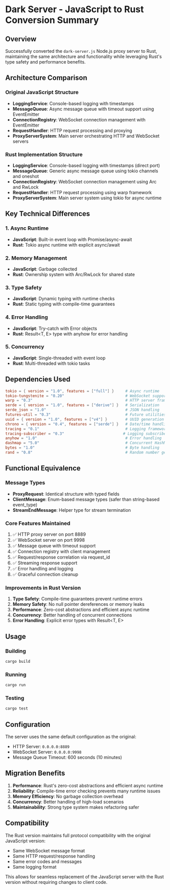 # Dark Server - JavaScript to Rust Conversion Summary

## Overview

Successfully converted the `dark-server.js` Node.js proxy server to Rust, maintaining the same architecture and functionality while leveraging Rust's type safety and performance benefits.

## Architecture Comparison

### Original JavaScript Structure
- **LoggingService**: Console-based logging with timestamps
- **MessageQueue**: Async message queue with timeout support using EventEmitter
- **ConnectionRegistry**: WebSocket connection management with EventEmitter
- **RequestHandler**: HTTP request processing and proxying
- **ProxyServerSystem**: Main server orchestrating HTTP and WebSocket servers

### Rust Implementation Structure
- **LoggingService**: Console-based logging with timestamps (direct port)
- **MessageQueue<T>**: Generic async message queue using tokio channels and oneshot
- **ConnectionRegistry**: WebSocket connection management using Arc and RwLock
- **RequestHandler**: HTTP request processing using warp framework
- **ProxyServerSystem**: Main server system using tokio for async runtime

## Key Technical Differences

### 1. Async Runtime
- **JavaScript**: Built-in event loop with Promise/async-await
- **Rust**: Tokio async runtime with explicit async/await

### 2. Memory Management
- **JavaScript**: Garbage collected
- **Rust**: Ownership system with Arc/RwLock for shared state

### 3. Type Safety
- **JavaScript**: Dynamic typing with runtime checks
- **Rust**: Static typing with compile-time guarantees

### 4. Error Handling
- **JavaScript**: Try-catch with Error objects
- **Rust**: Result<T, E> type with anyhow for error handling

### 5. Concurrency
- **JavaScript**: Single-threaded with event loop
- **Rust**: Multi-threaded with tokio tasks

## Dependencies Used

```toml
tokio = { version = "1.0", features = ["full"] }     # Async runtime
tokio-tungstenite = "0.20"                           # WebSocket support
warp = "0.3"                                         # HTTP server framework
serde = { version = "1.0", features = ["derive"] }   # Serialization
serde_json = "1.0"                                   # JSON handling
futures-util = "0.3"                                 # Future utilities
uuid = { version = "1.0", features = ["v4"] }        # UUID generation
chrono = { version = "0.4", features = ["serde"] }   # Date/time handling
tracing = "0.1"                                      # Logging framework
tracing-subscriber = "0.3"                          # Logging subscriber
anyhow = "1.0"                                       # Error handling
dashmap = "5.0"                                      # Concurrent HashMap
bytes = "1.0"                                        # Byte handling
rand = "0.8"                                         # Random number generation
```

## Functional Equivalence

### Message Types
- **ProxyRequest**: Identical structure with typed fields
- **ClientMessage**: Enum-based message types (safer than string-based event_type)
- **StreamEndMessage**: Helper type for stream termination

### Core Features Maintained
1. ✅ HTTP proxy server on port 8889
2. ✅ WebSocket server on port 9998
3. ✅ Message queue with timeout support
4. ✅ Connection registry with client management
5. ✅ Request/response correlation via request_id
6. ✅ Streaming response support
7. ✅ Error handling and logging
8. ✅ Graceful connection cleanup

### Improvements in Rust Version
1. **Type Safety**: Compile-time guarantees prevent runtime errors
2. **Memory Safety**: No null pointer dereferences or memory leaks
3. **Performance**: Zero-cost abstractions and efficient async runtime
4. **Concurrency**: Better handling of concurrent connections
5. **Error Handling**: Explicit error types with Result<T, E>

## Usage

### Building
```bash
cargo build
```

### Running
```bash
cargo run
```

### Testing
```bash
cargo test
```

## Configuration

The server uses the same default configuration as the original:
- HTTP Server: `0.0.0.0:8889`
- WebSocket Server: `0.0.0.0:9998`
- Message Queue Timeout: 600 seconds (10 minutes)

## Migration Benefits

1. **Performance**: Rust's zero-cost abstractions and efficient async runtime
2. **Reliability**: Compile-time error checking prevents many runtime issues
3. **Memory Efficiency**: No garbage collection overhead
4. **Concurrency**: Better handling of high-load scenarios
5. **Maintainability**: Strong type system makes refactoring safer

## Compatibility

The Rust version maintains full protocol compatibility with the original JavaScript version:
- Same WebSocket message format
- Same HTTP request/response handling
- Same error codes and messages
- Same logging format

This allows for seamless replacement of the JavaScript server with the Rust version without requiring changes to client code.
